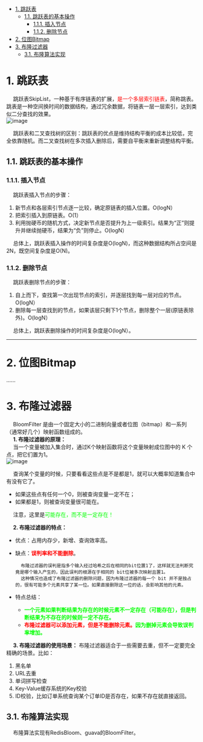 

<!-- TOC -->

- [1. 跳跃表](#1-跳跃表)
    - [1.1. 跳跃表的基本操作](#11-跳跃表的基本操作)
        - [1.1.1. 插入节点](#111-插入节点)
        - [1.1.2. 删除节点](#112-删除节点)
- [2. 位图Bitmap](#2-位图bitmap)
- [3. 布隆过滤器](#3-布隆过滤器)
    - [3.1. 布隆算法实现](#31-布隆算法实现)

<!-- /TOC -->

# 1. 跳跃表  

&emsp; 跳跃表SkipList，一种基于有序链表的扩展，<font color = "red">是一个多层索引链表</font>，简称跳表。跳表是一种空间换时间的数据结构，通过冗余数据，将链表一层一层索引，达到类似二分查找的效果。  
![image](https://gitee.com/wt1814/pic-host/raw/master/images/java/function/function-1.png)  

&emsp; 跳跃表和二叉查找树的区别：跳跃表的优点是维持结构平衡的成本比较低，完全依靠随机。而二叉查找树在多次插入删除后，需要自平衡来重新调整结构平衡。  

## 1.1. 跳跃表的基本操作  
### 1.1.1. 插入节点  
&emsp; 跳跃表插入节点的步骤：  
1. 新节点和各层索引节点逐一比较，确定原链表的插入位置。O(logN）
2. 把索引插入到原链表。O(1）
3. 利用抛硬币的随机方式，决定新节点是否提升为上一级索引。结果为“正”则提升并继续抛硬币，结果为“负”则停止。O(logN）  

&emsp; 总体上，跳跃表插入操作的时间复杂度是O(logN)，而这种数据结构所占空间是2N，既空间复杂度是O(N)。  

### 1.1.2. 删除节点  
&emsp; 跳跃表删除节点的步骤：  

1. 自上而下，查找第一次出现节点的索引，并逐层找到每一层对应的节点。O(logN）
2. 删除每一层查找到的节点，如果该层只剩下1个节点，删除整个一层(原链表除外)。O(logN）  

&emsp; 总体上，跳跃表删除操作的时间复杂度是O(logN）。  

----
# 2. 位图Bitmap  
......

# 3. 布隆过滤器  

&emsp; BloomFilter 是由一个固定大小的二进制向量或者位图（bitmap）和一系列（通常好几个）映射函数组成的。  
&emsp; **1. 布隆过滤器的原理：**  
&emsp; 当一个变量被加入集合时，通过K个映射函数将这个变量映射成位图中的 K 个点，把它们置为1。  
![image](https://gitee.com/wt1814/pic-host/raw/master/images/java/function/function-2.png)  

&emsp; 查询某个变量的时候，只要看看这些点是不是都是1，就可以大概率知道集合中有没有它了。  

* 如果这些点有任何一个0，则被查询变量一定不在；
* 如果都是1，则被查询变量很可能在。  

&emsp; 注意，这里是<font color = "lime">可能存在，而不是一定存在！</font>  

&emsp; **2. 布隆过滤器的特点：**  
* 优点：占用内存少，新增、查询效率高。  
* 缺点：**<font color = "red">误判率和不能删除</font>**。  

        布隆过滤器的误判是指多个输入经过哈希之后在相同的bit位置1了，这样就无法判断究竟是哪个输入产生的，因此误判的根源在于相同的 bit位被多次映射且置1。  
        这种情况也造成了布隆过滤器的删除问题，因为布隆过滤器的每一个 bit 并不是独占的，很有可能多个元素共享了某一位。如果直接删除这一位的话，会影响其他的元素。  

* 特点总结：  
    * **<font color = "lime">一个元素如果判断结果为存在的时候元素不一定存在（可能存在），但是判断结果为不存在的时候则一定不存在。</font>**  
    * **<font color = "red">布隆过滤器可以添加元素，但是不能删除元素。</font><font color = "lime">因为删掉元素会导致误判率增加。</font>**  

&emsp; **3. 布隆过滤器的使用场景：** 布隆过滤器适合于一些需要去重，但不一定要完全精确的场景。比如：  

1. 黑名单 
2. URL去重
3. 单词拼写检查
4. Key-Value缓存系统的Key校验 
5. ID校验，比如订单系统查询某个订单ID是否存在，如果不存在就直接返回。

## 3.1. 布隆算法实现  
&emsp; 布隆算法实现有RedisBloom、guava的BloomFilter。  

